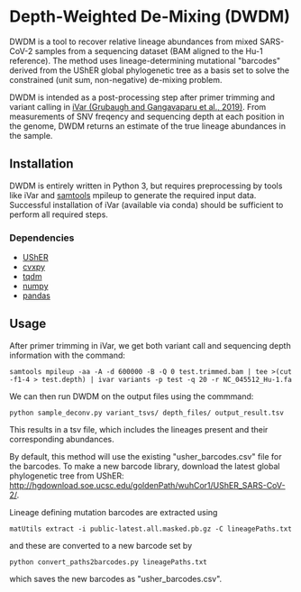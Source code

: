 # Depth-Weighted De-Mixing (DWDM)
DWDM is a tool to recover relative lineage abundances from mixed SARS-CoV-2 samples from a sequencing dataset (BAM aligned to the Hu-1 reference). The method uses  lineage-determining mutational "barcodes" derived from the UShER global phylogenetic tree as a basis set to solve the constrained (unit sum, non-negative) de-mixing problem. 

DWDM is intended as a post-processing step after primer trimming and variant calling in [iVar (Grubaugh and Gangavaparu et al., 2019)](https://github.com/andersen-lab/ivar). From measurements of SNV freqency and sequencing depth at each position in the genome, DWDM returns an estimate of the true lineage abundances in the sample.   

## Installation
DWDM is entirely written in Python 3, but requires preprocessing by tools like iVar and [samtools](https://github.com/samtools/samtools) mpileup to generate the required input data. Successful installation of iVar (available via conda) should be sufficient to perform all required steps. 

### Dependencies
* [UShER](https://usher-wiki.readthedocs.io/en/latest/#)
* [cvxpy](https://www.cvxpy.org/)
* [tqdm](https://github.com/tqdm/tqdm)
* [numpy](https://numpy.org/)
* [pandas](https://pandas.pydata.org/)

## Usage
After primer trimming in iVar, we get both variant call and sequencing depth information with the command:
```
samtools mpileup -aa -A -d 600000 -B -Q 0 test.trimmed.bam | tee >(cut -f1-4 > test.depth) | ivar variants -p test -q 20 -r NC_045512_Hu-1.fa 
```

We can then run DWDM on the output files using the commmand:
```
python sample_deconv.py variant_tsvs/ depth_files/ output_result.tsv
```
This results in a tsv file, which includes the lineages present and their corresponding abundances. 

By default, this method will use the existing "usher_barcodes.csv" file for the barcodes. To make a new barcode library, download the latest global phylogenetic tree from UShER: http://hgdownload.soe.ucsc.edu/goldenPath/wuhCor1/UShER_SARS-CoV-2/. 

Lineage defining mutation barcodes are extracted using 
```
matUtils extract -i public-latest.all.masked.pb.gz -C lineagePaths.txt
```
and these are converted to a new barcode set by 
```
python convert_paths2barcodes.py lineagePaths.txt
```
which saves the new barcodes as "usher_barcodes.csv". 


